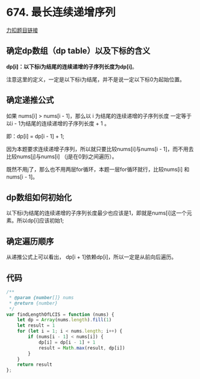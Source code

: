 # 674. 最长连续递增序列

[力扣题目链接](https://leetcode.cn/problems/longest-continuous-increasing-subsequence/)

## 确定dp数组（dp table）以及下标的含义

**dp[i]：以下标i为结尾的连续递增的子序列长度为dp[i]**。

注意这里的定义，一定是以下标i为结尾，并不是说一定以下标0为起始位置。

## 确定递推公式

如果 nums[i] > nums[i - 1]，那么以 i 为结尾的连续递增的子序列长度 一定等于 以i - 1为结尾的连续递增的子序列长度 + 1 。

即：dp[i] = dp[i - 1] + 1;

因为本题要求连续递增子序列，所以就只要比较nums[i]与nums[i - 1]，而不用去比较nums[j]与nums[i] （j是在0到i之间遍历）。

既然不用j了，那么也不用两层for循环，本题一层for循环就行，比较nums[i] 和 nums[i - 1]。

## dp数组如何初始化

以下标i为结尾的连续递增的子序列长度最少也应该是1，即就是nums[i]这一个元素。所以dp[i]应该初始1;

## 确定遍历顺序

从递推公式上可以看出， dp[i + 1]依赖dp[i]，所以一定是从前向后遍历。

## 代码

```js
/**
 * @param {number[]} nums
 * @return {number}
 */
var findLengthOfLCIS = function (nums) {
    let dp = Array(nums.length).fill(1)
    let result = 1
    for (let i = 1; i < nums.length; i++) {
        if (nums[i - 1] < nums[i]) {
            dp[i] = dp[i - 1] + 1
            result = Math.max(result, dp[i])
        }
    }
    return result
};
```

